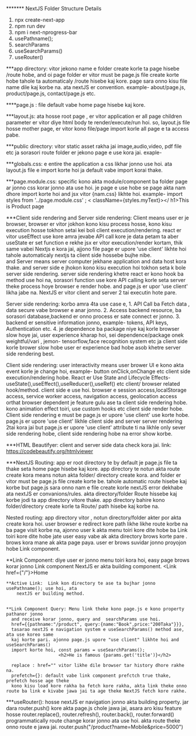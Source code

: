******* NextJS Folder Structure Details


1. npx create-next-app
2. npm run dev
3. npm i next-nprogress-bar
4. usePathname();
5. searchParams
6. useSearchParams()
7. useRouter()



***app directory: vitor jekono name e folder create korle ta  page hisebe /route hobe, and oi 
page folder er vitor must be page.js file create korte hobe tahole ta automaticaly /route hisebe 
kaj kore. page sara onno kisu file name dile kaj korbe na. ata nextJS er convention.
example- about/page.js, product/page.js, contact/page.js etc. 

****page.js : file default vabe home page hisebe kaj kore.

***layout.js: ata hosse root page , er vitor application er all page children parameter er 
vitor diye html body te render/execute/run hoi. so, layout.js file hosse mother page, er vitor
kono file/page import korle all page e ta access pabe.


***public directory: vitor static asset rakha jai image,audio,video, pdf file etc ja sorasori 
route folder er jekono page e use kora jai. exaple- <img src="/images/1.jpg" alt="" />


***globals.css: e entire the application a css likhar jonno use hoi. ata layout.js file e import 
korte hoi ja default vabe import korai thake.

***page.module.css: specific kono akta module/component ba folder page ar jonno css korar jonno
ata use hoi. je page e use hobe se page akta nam dhore import korte hoi and jsx vitor {nam.css}
likhte hoi. example- import styles from '../page.module.css' ; < className={styles.myText}></
h1>This is Product page</h1>


***Client side rendering and Server side rendering: Client means user er je browser, browser er 
vitor jokhon kono kisu process hosse, kono kisu execution hosse tokhon setai kei boli client 
execution/rendering. react er vitor useEffect use kore amra jevabe API call kore je data petam 
ta aber useState er set function e rekhe jsx er vitor execution/render kortam, thik same vabei 
Nextjs e kora jai, ajjono file page er upore 'use client' likhte hoi tahole automaticaly nextjs
ta client side hossebe bujhe nibe.  
and Server means server computer jekhane application and data host kora thake. and server side e 
jhokon kono kisu execution hoi tokhon seta k bole server side rendering. server side rendering 
khetre react er kono hook ba method use hoi na, sorasori function use kore API calling korle seta
server theke process hoye browser e render hobe. and page.js er upor 'use client' likha jabe na.
NextJS er vitor client and server 2 tai executin hote pare. 

Server side rendering: korbo amra 4ta use case e, 
    1. API Call ba Fetch data , data secure vabe browser e anar jonno. 
    2. Access backend resource, ba sorasori database,backend er onno process er sate connect er
     jonno.
    3. backend er sensitive information jonno, example- tokens, API keys, Authentication etc.
    4. je dependence ba package niye kaj korle browser slow hoye jai, user experience kharap
      hoi, sei dependence/package onek weightful/vari , jemon- tensorflow,face recognition
      system etc ja client side korle brower slow hobe user er experience bad hobe asob khetre
      server side rendering best. 

Client side rendering: user interactivity means user brower UI e kono akta event korle je change 
   hoi, example- button onClick,onChange etc client side execution/rendering hobe. React er 
   Use State and Lifecycle Effects- useState(),useEffect(),useReducer(),useRef() etc client/
   browser related hook/method. client side e use hoi.
   browser e session access,localStorage access, service worker access, navigation access, 
   geolocation access orthat browser dependent je feature gulu ase ta client side rendering 
   hobe. kono animation effect toiri, use custom hooks etc client side render hobe. 
   Client side rendering e must be page.js er upore 'use client' use korte hobe. 
   page.js er upore 'use client' likhle client side and server server rendering 2tai kora
   jai but page.js er upore 'use client' attribute ti na likhle only sever side rendering hobe, 
   client side rendering hobe na error show korbe.      



***HTML Beautifyer: client and server side data check kora jai.
    link: https://codebeautify.org/htmlviewer




***NextJS Routing: app er root directory te by default je page.js file ta thake seta home page 
  hisebe kaj kore. app directory te notun akta route create kora means notun akta folder/
  directory create kora. and folder er vitor must be page.js file create korte be. tahole 
  automatic route hisebe kaj korbe but page.js sara onno nam e file create korle nextJS error 
  dekhabe ata nextJS er convanions/rules. akta directory/folder Route hissebe kaj korbe jodi ta
  app directory vitore thake. app directory bahire kono folder/directory create korle ta Route/
  path hisebe kaj korbe na. 

  Nested routing:  app directory vitor , notun directory/folder akter por akta create kora 
   hoi. user browser e redirect kore path likhe likhe route korbe na ba page visit korbe na,
   ajonno user k akta menu toiri kore dite hobe ba Link toiri kore dite hobe jate user easy
   vabe ak akta directory brows korte pare . brows kora mane ak akta page paya. 
   user er brows suvidar jonno proyojon hobe Link component.

   **Link Component: diye user er jonno menu toiri kora hoi, easy page brows korar jonno
    Link component NextJS er akta building component. 
    <Link  href={"/"}>Home</Link>


    **Active Link:  Link kon directory te ase ta bujhar jonno usePathname(); use hoi, ata 
        nextJS er building method.
        

    **Link Component Query: Menu link theke kono page.js e kono property pathanor jonno 
      and receive korar jonno, query and  searchParams use hoi.
      href={{pathname:"/product", query:{name:"Book",price:"200Taka"}}}, 
      tasarao nextJS e navigation system e useSearchParams() method ase, ata use koreo same 
      kaj korte pari. ajonno page.js upore "use client" likhte hoi and useSearchParams() 
      import korte hoi, const params = useSearchParams();
                        <h2>He is famous {params.get('title')}</h2>

      replace : href="" vitor likhe dile browser tar history dhore rakhe na. 
      prefetch={}: default vabe link component prefctch true thake, prefetch hosse age theke
      kono kisu load kore rakha ba fetch kore rakha, akta link theke onno route ba link e kivabe jawa jai ta age theke NextJS fetch kore rakhe.   

   ***useRouter(): hosse nextJS er navigation jonno akta building property. jar dara 
      router.push() kore akta page.js chole jawa jai, asara aro kisu feature hosse
      router.replace(), router.refresh(), router.back(), router.forward()
      programmatically route change korar jonno ata use hoi. akta route theke onno route e
      jawa jai.
      router.push("/product?name=Mobile&price=5000")   






















